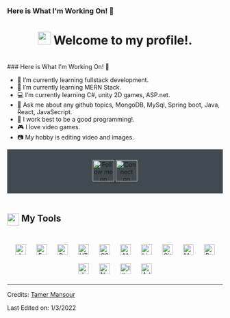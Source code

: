 ### Here is What I'm Working On! 👋
<div align="center">
<h1><img src="https://emojis.slackmojis.com/emojis/images/1531849430/4246/blob-sunglasses.gif?1531849430" width="30"/> Welcome to my profile!.</h1>

<br>
</div>
### Here is What I'm Working On! 👋

- 🔭 I’m currently learning fullstack development.
- 🌱 I’m currently learning MERN Stack.
- 💻 I’m currently learning C#, unity 2D games, ASP.net.
- 💬 Ask me about any github topics, MongoDB, MySql, Spring boot, Java, React, JavaSecript.
- 👯 I work best to be a good programming!.
- 🎮 I love video games.
- 📷 My hobby is editing video and images.


<div align="center" style="background:#414a50; padding: 25px 0;">
    <a href="https://www.facebook.com/tamer0110/">
        <img src="https://upload.wikimedia.org/wikipedia/commons/thumb/b/b8/2021_Facebook_icon.svg/640px-2021_Facebook_icon.svg.png" style="height:50px" alt="Follow me on Facebook">
    </a>
     <a href="https://www.linkedin.com/in/tamer-mansour-3567a419a/">
        <img src="https://raw.githubusercontent.com/Iwi4a/iwi4a/master/assets/linkedin.svg" style="height:50px" alt="Connect on Linkedin">
    </a>
</div>
<br>
<div>
<summary>
    <h2><img src="https://emojis.slackmojis.com/emojis/images/1471045839/793/computerrage.gif?1471045839" align="center"
                width="28" /> My Tools</h2></summary>

<br>

<div align="center">  
<img style="margin: 10px" src="https://profilinator.rishav.dev/skills-assets/javascript-original.svg" alt="JavaScript" height="25" />  
<img style="margin: 10px" src="https://profilinator.rishav.dev/skills-assets/express-original-wordmark.svg" alt="Express.js" height="25" />  
<img style="margin: 10px" src="https://profilinator.rishav.dev/skills-assets/react-original-wordmark.svg" alt="React" height="25" />  
<img style="margin: 10px" src="https://profilinator.rishav.dev/skills-assets/html5-original-wordmark.svg" alt="HTML5" height="25" />  
<img style="margin: 10px" src="https://profilinator.rishav.dev/skills-assets/css3-original-wordmark.svg" alt="CSS3" height="25" />  
<img style="margin: 10px" src="https://profilinator.rishav.dev/skills-assets/mongodb-original-wordmark.svg" alt="MongoDB" height="25" />  
<img style="margin: 10px" src="https://profilinator.rishav.dev/skills-assets/linux-original.svg" alt="Linux" height="25" />  
<img style="margin: 10px" src="https://profilinator.rishav.dev/skills-assets/git-scm-icon.svg" alt="Git" height="25" />  
<img style="margin: 10px" src="https://profilinator.rishav.dev/skills-assets/mysql-original-wordmark.svg" alt="MySQL" height="25" />  
<img style="margin: 10px" src="https://profilinator.rishav.dev/skills-assets/bootstrap-plain.svg" alt="Bootstrap" height="25" />  
<img style="margin: 10px" src="https://profilinator.rishav.dev/skills-assets/java-original-wordmark.svg" alt="Java" height="25" />  
<img style="margin: 10px" src="https://profilinator.rishav.dev/skills-assets/nodejs-original-wordmark.svg" alt="Node.js" height="25" />  
<img style="margin: 10px" src="https://profilinator.rishav.dev/skills-assets/adobe_illustrator-icon.svg" alt="Illustrator" height="25" />  
<img style="margin: 10px" src="https://profilinator.rishav.dev/skills-assets/adobexd.png" alt="Adobe XD" height="25" />  
</div>  

-----
Credits: [Tamer Mansour](https://github.com/Tamer-Mansour)

Last Edited on: 1/3/2022
